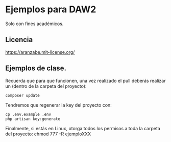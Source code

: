 # Ejemplos para DAW2
Solo con fines académicos.

## Licencia

https://aranzabe.mit-license.org/


## Ejemplos de clase.
Recuerda que para que funcionen, una vez realizado el pull deberás realizar un (dentro de la carpeta del proyecto): 

    composer update 

Tendremos que regenerar la key del proyecto con:

    cp .env.example .env           
    php artisan key:generate


Finalmente, si estás en Linux, otorga todos los permisos a toda la carpeta del proyecto: chmod 777 -R ejemploXXX
